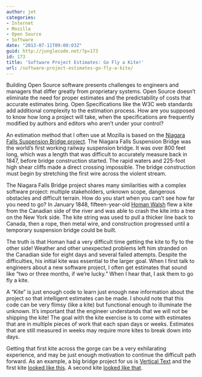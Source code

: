 ```yaml
---
author: jet
categories:
- Internet
- Mozilla
- Open Source
- Software
date: "2013-07-11T09:00:03Z"
guid: http://junglecode.net/?p=173
id: 173
title: 'Software Project Estimates: Go Fly a Kite!'
url: /software-project-estimates-go-fly-a-kite/
---
```


Building Open Source software presents challenges to engineers and managers that differ greatly from proprietary systems. Open Source doesn’t eliminate the need for proper estimates and the predictability of costs that accurate estimates bring. Open Specifications like the W3C web standards add additional complexity to the estimation process. How are you supposed to know how long a project will take, when the specifications are frequently modified by authors and editors who aren’t under your control?

An estimation method that I often use at Mozilla is based on the [Niagara Falls Suspension Bridge project](http://en.wikipedia.org/wiki/Niagara_Falls_Suspension_Bridge "Niagara Falls Suspension Bridge"). The Niagara Falls Suspension Bridge was the world’s first working railway suspension bridge. It was over 800 feet long, which was a length that was difficult to accurately measure back in 1847, before bridge construction started. The rapid waters and 225-foot high shear cliffs made a direct crossing impossible. The bridge construction must begin by stretching the first wire across the violent stream.

The Niagara Falls Bridge project shares many similarities with a complex software project: multiple stakeholders, unknown scope, dangerous obstacles and difficult terrain. How do you start when you can’t see how far you need to go? In January 1848, fifteen-year-old [Homan Walsh](http://www.kitehistory.com/Miscellaneous/Homan_Walsh.htm "Homan Walsh") flew a kite from the Canadian side of the river and was able to crash the kite into a tree on the New York side. The kite string was used to pull a thicker line back to Canada, then a rope, then metal wire, and construction progressed until a temporary suspension bridge could be built.

The truth is that Homan had a very difficult time getting the kite to fly to the other side! Weather and other unexpected problems left him stranded on the Canadian side for eight days and several failed attempts. Despite the difficulties, his initial kite was essential to the larger goal. When I first talk to engineers about a new software project, I often get estimates that sound like “two or three months, if we’re lucky.” When I hear that, I ask them to go fly a kite.

A “Kite” is just enough code to learn just enough new information about the project so that intelligent estimates can be made. I should note that this code can be very flimsy (like a kite) but functional enough to illuminate the unknown. It’s important that the engineer understands that we will not be shipping the kite! The goal with the kite exercise is to come with estimates that are in multiple pieces of work that each span days or weeks. Estimates that are still measured in weeks may require more kites to break down into days.

Getting that first kite across the gorge can be a very exhilarating experience, and may be just enough motivation to continue the difficult path forward. As an example, a big bridge project for us is [Vertical Text](http://dev.w3.org/csswg/css-writing-modes/#vertical-intro "CSS Writing Modes") and the first kite [looked like this](http://www.smontagu.org/blog/?p=350 "Vertical Text prototype"). A second kite [looked like that](http://www.smontagu.org/blog/?p=369 "Vertical Text prototype 2").
